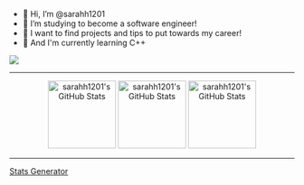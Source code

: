 - 🌱 Hi, I’m @sarahh1201
- 🌱 I’m studying to become a software engineer!
- 🌱 I want to find projects and tips to put towards my career!
- 🌱 And I'm currently learning C++

<img src = "https://i.pinimg.com/originals/93/ef/89/93ef89dbda3b1cc5212ff7f81b52982b.png"> 

<hr>

<p align="center">
  <img src="https://github-readme-streak-stats.herokuapp.com/?user=sarahh1201&theme=vue&hide_border=true" alt="sarahh1201's GitHub Stats" height="120px"/>
  <img src="https://github-readme-stats.vercel.app/api?username=sarahh1201&theme=vue&show_icons=true&hide_border=true&count_private=true" alt="sarahh1201's GitHub Stats" height="120px"/>
  <img src="https://github-readme-stats.vercel.app/api/top-langs/?username=sarahh1201&theme=vue&show_icons=true&hide_border=true&layout=compact" alt="sarahh1201's GitHub Stats" height="120px"/>
</p>


<hr>

<a href = "https://github-stats.omsimos.com">Stats Generator</a>
